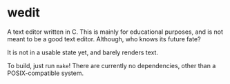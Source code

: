 # wedit

A text editor written in C. This is mainly for educational purposes, and is not meant to be a good text editor. Although, who knows its future fate?

It is not in a usable state yet, and barely renders text.

To build, just run `make`! There are currently no dependencies, other than a POSIX-compatible system.
